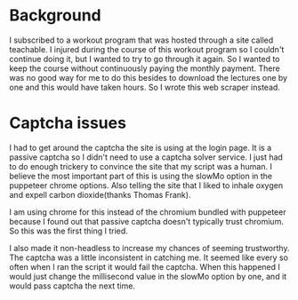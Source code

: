 Background
=============
I subscribed to a workout program that was hosted through a site called teachable. I injured during the course of this workout program so I couldn't continue doing it, but I wanted to try to go through it again. So I wanted to keep the course without continuously paying the monthly payment. There was no good way for me to do this besides to download the lectures one by one and this would have taken hours. So I wrote this web scraper instead.

Captcha issues
==============
I had to get around the captcha the site is using at the login page. It is a passive captcha so I didn't need to use a captcha solver service. I just had to do enough trickery to convince the site that my script was a human. I believe the most important part of this is using the slowMo option in the puppeteer chrome options. Also telling the site that I liked to inhale oxygen and expell carbon dioxide(thanks Thomas Frank).

I am using chrome for this instead of the chromium bundled with puppeteer because I found out that passive captcha doesn't typically trust chromium. So this was the first thing I tried. 

I also made it non-headless to increase my chances of seeming trustworthy. 
The captcha was a little inconsistent in catching me. It seemed like every so often when I ran the script it would fail the captcha. When this happened I would just change the millisecond value in the slowMo option by one, and it would pass captcha the next time. 


